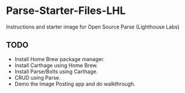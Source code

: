 # Parse-Starter-Files-LHL
Instructions and starter image for Open Source Parse (Lighthouse Labs)

## TODO

* Install Home Brew package manager.
* Install Carthage using Home Brew.
* Install Parse/Bolts using Carthage.
* CRUD using Parse.
* Demo the Image Posting app and do walkthrough.
